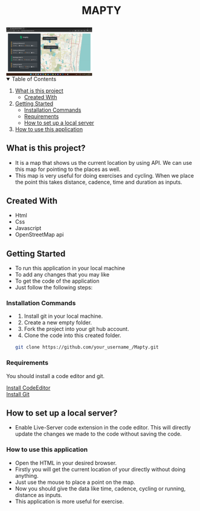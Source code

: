 # <p style="text-align:center;" align="center">MAPTY</p>

<img align="center" src="https://github.com/bharth-stack/complete/blob/master/Mapty/Screenshot%20(329).png" width="45%" />


<!-- TABLE OF CONTENTS -->
<details open="open">
  <summary>Table of Contents</summary>
  <ol>
    <li>
      <a href="#what-is-this-project">What is this project</a>
      <ul>
        <li><a href="#created-with">Created With</a></li>
      </ul>
    </li>
    <li>
       <a href="#getting-started">Getting Started</a>
      <ul>
        <li><a href="#installation-commands">Installation Commands</a></li>
         <li><a href="#requirements">Requirements</a></li>
         <li><a href="#how-to-set-up-a-local-server">How to set up a local server</a></li>
      </ul>
    </li>
       <li>
      <a href="#how-to-use-this-application">How to use this application</a>
    </li>
  </ol>
</details>


## What is this project?
- It is a map that shows us the current location by using API. We can use this map for pointing to the places as well.
- This map is very useful for doing exercises and cycling. When we place the point this takes distance, cadence, time and duration as inputs.

## Created With
- Html
- Css
- Javascript
- OpenStreetMap api

<!-- GETTING STARTED -->
## Getting Started
- To run this application in your local machine
- To add any changes that you may like
- To get the code of the application
- Just follow the following steps:


### Installation Commands

- 1. Install git in your local machine.
- 2. Create a new empty folder.
- 3. Fork the project into your git hub account.
- 4. Clone the code into this created folder.

   ```sh
   git clone https://github.com/your_username_/Mapty.git
   ```

### Requirements

You should install a code editor and git.

[Install CodeEditor](https://code.visualstudio.com/)
<br/>
[Install Git](https://git-scm.com/downloads)
## How to set up a local server?
- Enable Live-Server code extension in the code editor. This will directly update the changes we made to the code without saving the code.
### How to use this application
- Open the HTML in your desired browser.
- Firstly you will get the current location of your directly without doing anything.
- Just use the mouse to place a point on the map.
- Now you should give the data like time, cadence, cycling or running, distance as inputs.
- This application is more useful for exercise.

